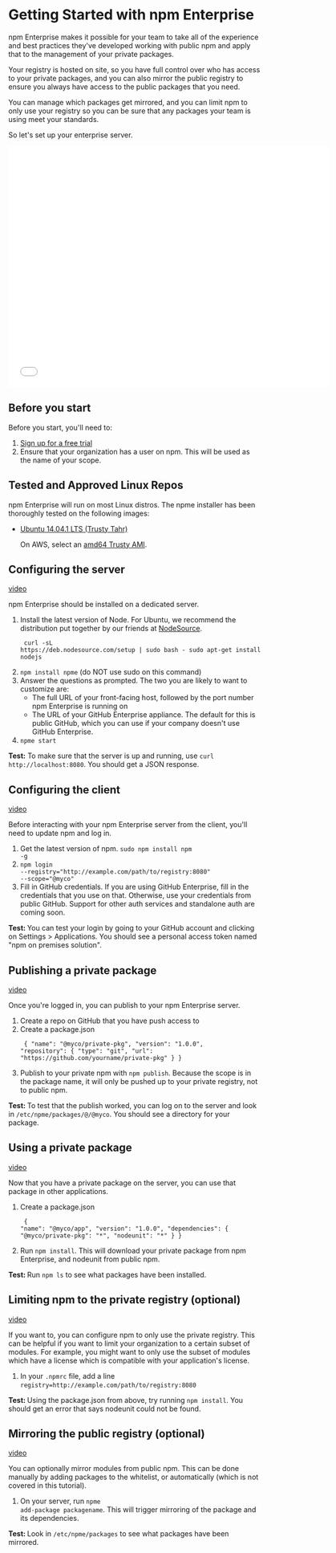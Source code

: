 <!--
title: Quickstart
featured: true
order: 2
-->

<h1>Getting Started with npm Enterprise</h1> <p>npm Enterprise makes it
possible for your team to take all of the experience and best practices
they've developed working with public npm and apply that to the management
of your private packages.</p>

<p>Your registry is hosted on site, so you have full control over who has
access to your private packages, and you can also mirror the public registry
to ensure you always have access to the public packages that you need.</p>

<p>You can manage which packages get mirrored, and you can limit npm to only
use your registry so you can be sure that any packages your team is using
meet your standards.</p>

<p>So let's set up your enterprise server.</p>

<iframe width="640" height="480" src="//www.youtube.com/embed/XWRjLeZt98A"
frameborder="0" allowfullscreen></iframe>

<h2>Before you start</h2> <p>Before you start, you'll need to: <ol> <li><a
href="https://www.npmjs.org/enterprise">Sign up for a free trial</a></li>
<li>Ensure that your organization has a user on npm. This will be used as
the name of your scope.</li> </ol> </p>

<h2>Tested and Approved Linux Repos</h2>

<p>npm Enterprise will run on most Linux distros. The npme installer has
been thoroughly tested on the following images:</p> <ul> <li><p><a
href="http://releases.ubuntu.com/trusty/">Ubuntu 14.04.1 LTS (Trusty
Tahr)</a></p> <p>On AWS, select an <a
href="http://cloud-images.ubuntu.com/locator/ec2/">amd64 Trusty AMI</a>.</p>
</li> </ul>

<h2>Configuring the server</h2> <a
href="https://www.youtube.com/watch?v=EK4fv4iC-4Y#t=64">video</a>

<p>npm Enterprise should be installed on a dedicated server.</p> <ol>
<li>Install the latest version of Node. For Ubuntu, we recommend the
distribution put together by our friends at <a
href="https://nodesource.com/">NodeSource</a>. <pre><code> curl -sL
https://deb.nodesource.com/setup | sudo bash - sudo apt-get install nodejs
</code></pre> </li> <li><code>npm install npme</code> (do NOT use sudo on
this command)</li> <li>Answer the questions as prompted. The two you are
likely to want to customize are: <ul> <li>The full URL of your front-facing
host, followed by the port number npm Enterprise is running on</li> <li>The
URL of your GitHub Enterprise appliance. The default for this is public
GitHub, which you can use if your company doesn't use GitHub
Enterprise.</li> </ul> </li> <li><code>npme start</code></li> </ol>

<p><strong>Test:</strong> To make sure that the server is up and running,
use <code>curl http://localhost:8080</code>. You should get a JSON
response.</p>

<h2>Configuring the client</h2> <a
href="https://www.youtube.com/watch?v=EK4fv4iC-4Y#t=144">video</a> <p>Before
interacting with your npm Enterprise server from the client, you'll need to
update npm and log in.</p>

<ol> <li>Get the latest version of npm. <code>sudo npm install npm
-g</code></li> <li><code>npm login
--registry="http://example.com/path/to/registry:8080"
--scope="@myco"</code></li> <li>Fill in GitHub credentials. If you are using
GitHub Enterprise, fill in the credentials that you use on that. Otherwise,
use your credentials from public GitHub. Support for other auth services and
standalone auth are coming soon.</li> </ol>

<p><strong>Test: </strong>You can test your login by going to your GitHub
account and clicking on Settings > Applications. You should see a personal
access token named "npm on premises solution".</p>

<h2>Publishing a private package</h2> <a
href="https://www.youtube.com/watch?v=EK4fv4iC-4Y#t=220">video</a> <p> Once
you're logged in, you can publish to your npm Enterprise server. </p> <ol>
<li>Create a repo on GitHub that you have push access to</li> <li>Create a
package.json <pre><code> { "name": "@myco/private-pkg", "version": "1.0.0",
"repository": { "type": "git", "url":
"https://github.com/yourname/private-pkg" } } </code></pre> </li>
<li>Publish to your private npm with <code>npm publish</code>. Because the
scope is in the package name, it will only be pushed up to your private
registry, not to public npm.</li> </ol> <p><strong>Test: </strong>To test
that the publish worked, you can log on to the server and look in
<code>/etc/npme/packages/@/@myco</code>. You should see a directory for your
package.</p> <h2>Using a private package</h2> <a
href="https://www.youtube.com/watch?v=EK4fv4iC-4Y#t=297">video</a> <p> Now
that you have a private package on the server, you can use that package in
other applications. </p> <ol> <li>Create a package.json <pre><code> {
"name": "@myco/app", "version": "1.0.0", "dependencies": {
"@myco/private-pkg": "*", "nodeunit": "*" } } </code></pre> </li> <li>Run
<code>npm install</code>. This will download your private package from npm
Enterprise, and nodeunit from public npm.</li> </ol> <p><strong>Test:
</strong>Run <code>npm ls</code> to see what packages have been
installed.</p> <h2>Limiting npm to the private registry (optional)</h2> <a
href="https://www.youtube.com/watch?v=EK4fv4iC-4Y#t=326">video</a>

<p>If you want to, you can configure npm to only use the private registry.
This can be helpful if you want to limit your organization to a certain
subset of modules. For example, you might want to only use the subset of
modules which have a license which is compatible with your application's
license.</p> <ol> <li>In your <code>.npmrc</code> file, add a line
<code>registry=http://example.com/path/to/registry:8080</code></li> </ol>
<p><strong>Test: </strong>Using the package.json from above, try running
<code>npm install</code>. You should get an error that says nodeunit could
not be found.</p> <h2>Mirroring the public registry (optional)</h2> <a
href="https://www.youtube.com/watch?v=EK4fv4iC-4Y#t=357">video</a>

<p>You can optionally mirror modules from public npm. This can be done
manually by adding packages to the whitelist, or automatically (which is not
covered in this tutorial).</p> <ol> <li>On your server, run <code>npme
add-package packagename</code>. This will trigger mirroring of the package
and its dependencies.</li> </ol> <p><strong>Test: </strong>Look in
<code>/etc/npme/packages</code> to see what packages have been mirrored.</p>
